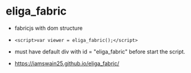 # eliga_fabric

* fabricjs with dom structure
* `<script>var viewer = eliga_fabric();</script>`
* must have default div with id = "eliga_fabric" before start the script.

* https://iamswain25.github.io/eliga_fabric/